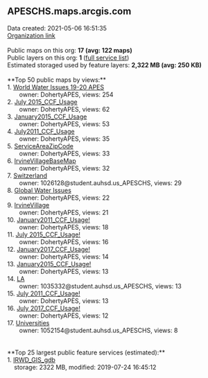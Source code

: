 <h2>APESCHS.maps.arcgis.com</h2> Data created: 2021-05-06 16:51:35 <br /><a target='new' href='https://APESCHS.maps.arcgis.com'>Organization link</a><br /><br />Public maps on this org: <b>17 (avg: 122 maps)</b><br />Public layers on this org: <b>1 </b>(<a target='new' href='https://services.arcgis.com/UugzhE8Q0CpcVEWh/ArcGIS/rest/services'>full service list</a>)<br />Estimated storaged used by feature layers: <b>2,322 MB (avg: 250 KB)</b><br /><br />**Top 50 public maps by views:**<br />  1. <a target='new' href='https://www.arcgis.com/home/item.html?id=272c920bf37a4486b6b9830f4cd4bd65'>World Water Issues 19-20 APES</a> <br />  &nbsp;&nbsp;&nbsp;&nbsp; &nbsp;&nbsp;owner: DohertyAPES, views: 254<br />  2. <a target='new' href='https://www.arcgis.com/home/item.html?id=70919cfa348a4abdad4a7fa36eab7c2a'>July 2015_CCF_Usage</a> <br />  &nbsp;&nbsp;&nbsp;&nbsp; &nbsp;&nbsp;owner: DohertyAPES, views: 62<br />  3. <a target='new' href='https://www.arcgis.com/home/item.html?id=459a1c0faef04d55a00aab77e74c2f09'>January2015_CCF_Usage</a> <br />  &nbsp;&nbsp;&nbsp;&nbsp; &nbsp;&nbsp;owner: DohertyAPES, views: 53<br />  4. <a target='new' href='https://www.arcgis.com/home/item.html?id=9d1cb0a176f04263b02d67f6bb62df36'>July2011_CCF_Usage</a> <br />  &nbsp;&nbsp;&nbsp;&nbsp; &nbsp;&nbsp;owner: DohertyAPES, views: 35<br />  5. <a target='new' href='https://www.arcgis.com/home/item.html?id=5d43689afc8e4f73a6c132f8acd49d57'>ServiceAreaZipCode</a> <br />  &nbsp;&nbsp;&nbsp;&nbsp; &nbsp;&nbsp;owner: DohertyAPES, views: 33<br />  6. <a target='new' href='https://www.arcgis.com/home/item.html?id=01d84e2fbc7e42d3b723ef21a8f6ccb8'>IrvineVillageBaseMap</a> <br />  &nbsp;&nbsp;&nbsp;&nbsp; &nbsp;&nbsp;owner: DohertyAPES, views: 32<br />  7. <a target='new' href='https://www.arcgis.com/home/item.html?id=38cff5af5a484364a39050256b40ede2'>Switzerland</a> <br />  &nbsp;&nbsp;&nbsp;&nbsp; &nbsp;&nbsp;owner: 1026128@student.auhsd.us_APESCHS, views: 29<br />  8. <a target='new' href='https://www.arcgis.com/home/item.html?id=3f1bdb8bc7d5479e8537cc1d7bdea6c7'>Global Water Issues</a> <br />  &nbsp;&nbsp;&nbsp;&nbsp; &nbsp;&nbsp;owner: DohertyAPES, views: 22<br />  9. <a target='new' href='https://www.arcgis.com/home/item.html?id=3013f16ba835462686a752bc9c118582'>IrvineVillage</a> <br />  &nbsp;&nbsp;&nbsp;&nbsp; &nbsp;&nbsp;owner: DohertyAPES, views: 21<br />  10. <a target='new' href='https://www.arcgis.com/home/item.html?id=d3d065894df04a029aafa51b7c5f29ea'>January2011_CCF_Usage!</a> <br />  &nbsp;&nbsp;&nbsp;&nbsp; &nbsp;&nbsp;owner: DohertyAPES, views: 18<br />  11. <a target='new' href='https://www.arcgis.com/home/item.html?id=0dfd72a05e5d4bc682525cd9ef089c1f'>July 2015_CCF_Usage!</a> <br />  &nbsp;&nbsp;&nbsp;&nbsp; &nbsp;&nbsp;owner: DohertyAPES, views: 16<br />  12. <a target='new' href='https://www.arcgis.com/home/item.html?id=0640e3f44fa24148af94adb5b091ce92'>January2017_CCF_Usage!</a> <br />  &nbsp;&nbsp;&nbsp;&nbsp; &nbsp;&nbsp;owner: DohertyAPES, views: 14<br />  13. <a target='new' href='https://www.arcgis.com/home/item.html?id=618b0fe10bfd4ac98315ae2fcc8f40b2'>January2015_CCF_Usage!</a> <br />  &nbsp;&nbsp;&nbsp;&nbsp; &nbsp;&nbsp;owner: DohertyAPES, views: 13<br />  14. <a target='new' href='https://www.arcgis.com/home/item.html?id=be96090e8a524968bbf4095842656830'>LA</a> <br />  &nbsp;&nbsp;&nbsp;&nbsp; &nbsp;&nbsp;owner: 1035332@student.auhsd.us_APESCHS, views: 13<br />  15. <a target='new' href='https://www.arcgis.com/home/item.html?id=572ff024f0ee447987e0052cc670d455'>July 2011_CCF_Usage!</a> <br />  &nbsp;&nbsp;&nbsp;&nbsp; &nbsp;&nbsp;owner: DohertyAPES, views: 13<br />  16. <a target='new' href='https://www.arcgis.com/home/item.html?id=b48514abe53846e4a56d021a584cf0c0'>July 2017_CCF_Usage!</a> <br />  &nbsp;&nbsp;&nbsp;&nbsp; &nbsp;&nbsp;owner: DohertyAPES, views: 12<br />  17. <a target='new' href='https://www.arcgis.com/home/item.html?id=0d12698a7178417fa7b25e9cf6c49ed3'>Universities</a> <br />  &nbsp;&nbsp;&nbsp;&nbsp; &nbsp;&nbsp;owner: 1052154@student.auhsd.us_APESCHS, views: 8<br /><br /><br />**Top 25 largest public feature services (estimated):**<br /> 1. <a target='new' href='https://www.arcgis.com/home/item.html?id=36595579c973435fbca3516022ba39ab'>IRWD_GIS_gdb</a><br /> &nbsp;&nbsp;&nbsp;&nbsp;storage: 2322 MB, modified: 2019-07-24 16:45:12<br />